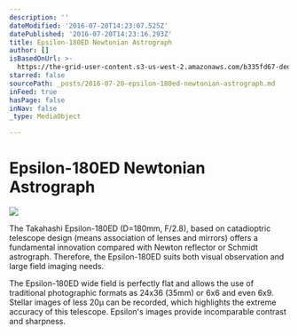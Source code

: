 ```yaml
---
description: ''
dateModified: '2016-07-20T14:23:07.525Z'
datePublished: '2016-07-20T14:23:16.293Z'
title: Epsilon-180ED Newtonian Astrograph
author: []
isBasedOnUrl: >-
  https://the-grid-user-content.s3-us-west-2.amazonaws.com/b335fd67-dede-431d-ad61-8d700c93f921.jpg
starred: false
sourcePath: _posts/2016-07-20-epsilon-180ed-newtonian-astrograph.md
inFeed: true
hasPage: false
inNav: false
_type: MediaObject

---
```

# Epsilon-180ED Newtonian Astrograph
![](https://imgflo.herokuapp.com/graph/vahj1ThiexotieMo/027a536916622e3199d125578ec759ee/croprotate.jpg?cropheight=424&cropwidth=600&degrees=0&input=https%3A%2F%2Fthe-grid-user-content.s3-us-west-2.amazonaws.com%2Fb335fd67-dede-431d-ad61-8d700c93f921.jpg&x=0&y=83)

The Takahashi Epsilon-180ED (D=180mm, F/2.8), based on catadioptric telescope design (means association of lenses and mirrors) offers a fundamental innovation compared with Newton reflector or Schmidt astrograph. Therefore, the Epsilon-180ED suits both visual observation and large field imaging needs.

The Epsilon-180ED wide field is perfectly flat and allows the use of traditional photographic formats as 24x36 (35mm) or 6x6 and even 6x9\. Stellar images of less 20µ can be recorded, which highlights the extreme accuracy of this telescope. Epsilon's images provide incomparable contrast and sharpness.